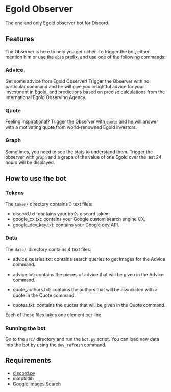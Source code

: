 # Egold Observer

The one and only Egold observer bot for Discord.

## Features

The Observer is here to help you get richer. To trigger the bot, either mention him or use the `obs$` prefix, and use one of the following commands:

### Advice

Get some advice from Egold Observer! Trigger the Observer with no particular command and he will give you insightful advice for your investment in Egold, and predictions based on precise calculations from the International Egold Observing Agency.

### Quote

Feeling inspirational? Trigger the Observer with `quote`  and he will answer with a motivating quote from world-renowned Egold investors.

### Graph

Sometimes, you need to see the stats to understand them. Trigger the observer with `graph` and a graph of the value of one Egold over the last 24 hours will be displayed.

## How to use the bot

### Tokens

The `token/` directory contains 3 text files:

- discord.txt: contains your bot's discord token.
- google_cx.txt: contains your Google custom search engine CX.
- google_dev_key.txt: contains your Google dev API.

### Data

The `data/ `directory contains 4 text files:

- advice_queries.txt: contains search queries to get images for the Advice command.

- advice.txt: contains the pieces of advice that will be given in the Advice command.

- quote_authors.txt: contains the authors that will be associated with a quote in the Quote command.

- quotes.txt: contains the quotes that will be given in the Quote command.

Each of these files takes one element per line.

### Running the bot

Go to the `src/` directory and run the `bot.py` script. You can load new data into the bot by using the `dev_refresh` command.

## Requirements

- [discord.py](https://github.com/Rapptz/discord.py)
- matplotlib
- [Google Images Search](https://pypi.org/project/Google-Images-Search/)

